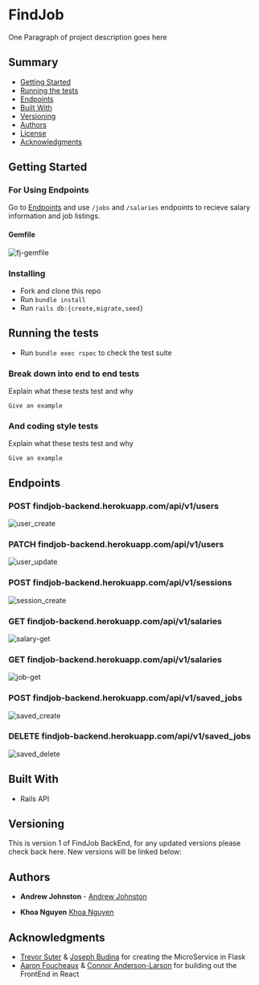 # FindJob

One Paragraph of project description goes here

## Summary

  - [Getting Started](#getting-started)
  - [Running the tests](#running-the-tests)
  - [Endpoints](#endpoints)
  - [Built With](#built-with)
  - [Versioning](#versioning)
  - [Authors](#authors)
  - [License](#license)
  - [Acknowledgments](#acknowledgments)

## Getting Started



### For Using Endpoints

Go to [Endpoints](#endpoints) and use `/jobs` and `/salaries` endpoints to recieve salary information and job listings.

#### Gemfile
![fj-gemfile](https://user-images.githubusercontent.com/72912074/119561756-d0a74580-bd62-11eb-97ae-2fecf29ae291.png)

### Installing

- Fork and clone this repo
- Run `bundle install`
- Run `rails db:{create,migrate,seed}`

## Running the tests

- Run `bundle exec rspec` to check the test suite

### Break down into end to end tests

Explain what these tests test and why

    Give an example

### And coding style tests

Explain what these tests test and why

    Give an example

## Endpoints

### POST findjob-backend.herokuapp.com/api/v1/users
![user_create](https://user-images.githubusercontent.com/72912074/119562547-af932480-bd63-11eb-83c7-f4040da2a46b.png)


### PATCH findjob-backend.herokuapp.com/api/v1/users
![user_update](https://user-images.githubusercontent.com/72912074/119562579-b9b52300-bd63-11eb-9673-bdebd5d038dd.png)


### POST findjob-backend.herokuapp.com/api/v1/sessions
![session_create](https://user-images.githubusercontent.com/72912074/119562594-bf126d80-bd63-11eb-99c7-7bf564d5e166.png)


### GET findjob-backend.herokuapp.com/api/v1/salaries
![salary-get](https://user-images.githubusercontent.com/72912074/119562622-c6397b80-bd63-11eb-860a-9ffbd7eaad2f.png)


### GET findjob-backend.herokuapp.com/api/v1/salaries
![job-get](https://user-images.githubusercontent.com/72912074/119562719-e36e4a00-bd63-11eb-9cd1-40669f0fd73c.png)


### POST findjob-backend.herokuapp.com/api/v1/saved_jobs
![saved_create](https://user-images.githubusercontent.com/72912074/119562636-ccc7f300-bd63-11eb-8f87-95f8a2ea9c61.png)


### DELETE findjob-backend.herokuapp.com/api/v1/saved_jobs
![saved_delete](https://user-images.githubusercontent.com/72912074/119562654-d18ca700-bd63-11eb-9bdf-20f1944e9b6d.png)


## Built With

  - Rails API

## Versioning

This is version 1 of FindJob BackEnd, for any updated versions please check back here. New versions will be linked below:

## Authors

  - **Andrew Johnston** - 
    [Andrew Johnston](https://github.com/omegaeye)
    
  - **Khoa Nguyen**
    [Khoa Nguyen](https://github.com/omegaeye)

## Acknowledgments

  - [Trevor Suter](https://github.com/Trevorsuter) & [Joseph Budina](https://github.com/josephbudina) for creating the MicroService in Flask
  - [Aaron Foucheaux](https://github.com/Afoucheaux) & [Connor Anderson-Larson](https://github.com/ConnorAndersonLarson) for building out the FrontEnd in React
